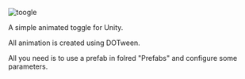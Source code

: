 ![toogle](https://github.com/LexMash/AnimatedToggle/assets/101925088/2d5b8f8b-4d4c-472e-8fcc-f52d4789f566)

A simple animated toggle for Unity.

All animation is created using DOTween.

All you need is to use a prefab in folred "Prefabs" and configure some parameters.
